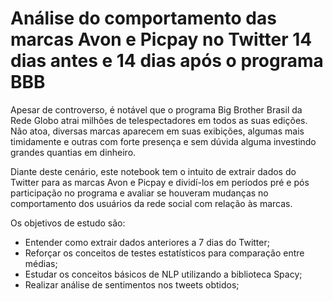# Análise do comportamento das marcas Avon e Picpay no Twitter 14 dias antes e 14 dias após o programa BBB

Apesar de controverso, é notável que o programa Big Brother Brasil da Rede Globo atrai milhões de telespectadores em todos as suas edições. Não atoa, diversas marcas aparecem em suas exibições, algumas mais timidamente e outras com forte presença e sem dúvida alguma investindo grandes quantias em dinheiro. 

Diante deste cenário, este notebook tem o intuito de extrair dados do Twitter para as marcas Avon e Picpay e dividí-los em períodos pré e pós participação no programa e avaliar se houveram mudanças no comportamento dos usuários da rede social com relação às marcas.

Os objetivos de estudo são:

- Entender como extrair dados anteriores a 7 dias do Twitter;
- Reforçar os conceitos de testes estatísticos para comparação entre médias;
- Estudar os conceitos básicos de NLP utilizando a biblioteca Spacy;
- Realizar análise de sentimentos nos tweets obtidos;

